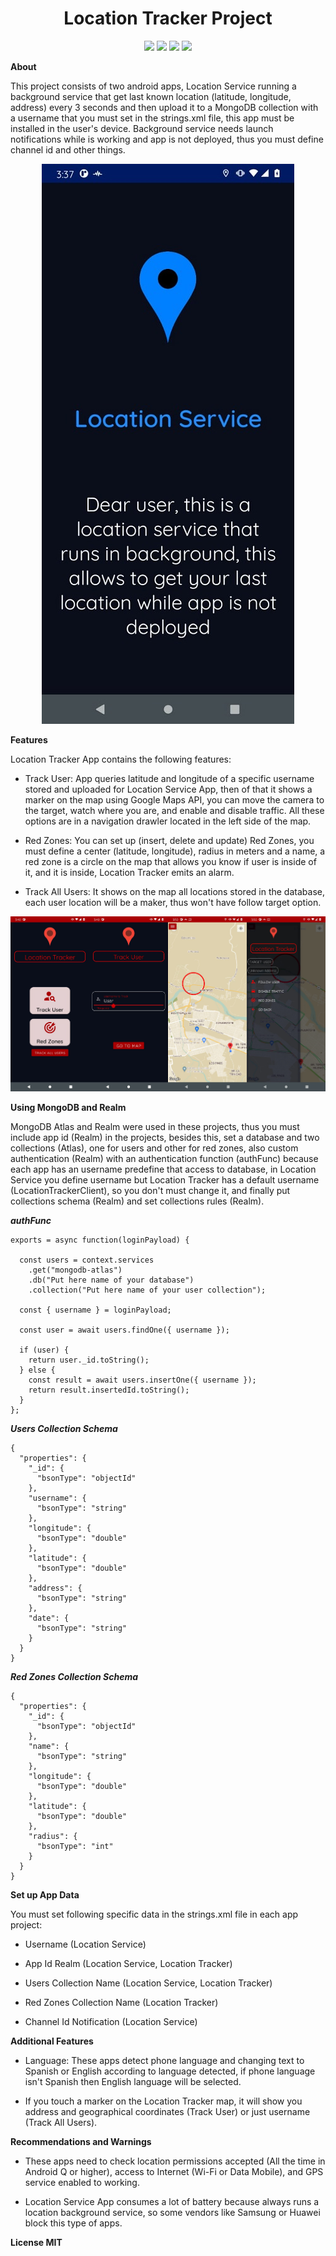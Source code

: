 <h1 align="center">Location Tracker Project</h1>

<p align="center">  
  <img src="https://img.shields.io/badge/Java-ED8B00?style=for-the-badge&logo=java&logoColor=white" />
  <img src="https://img.shields.io/badge/MongoDB-4EA94B?style=for-the-badge&logo=mongodb&logoColor=white" />
  <img src="https://img.shields.io/badge/Android_Studio-3DDC84?style=for-the-badge&logo=android-studio&logoColor=white" />
  <img src="https://img.shields.io/badge/Android-3DDC84?style=for-the-badge&logo=android&logoColor=white" />
</p>

**About**

This project consists of two android apps, Location Service running a background service that get last known location (latitude, longitude, address) every 3 seconds and then upload it to a MongoDB collection with a username that you must set in the strings.xml file, this app must be installed in the user's device. Background service needs launch notifications while is working and app is not deployed, thus you must define channel id and other things.

<p align="center">
  <img src="https://raw.githubusercontent.com/ProzTock/LocationTrackerProject/master/UI_Pictures/Location_Service_App_UI.jpeg">
</p>

**Features**

Location Tracker App contains the following features:
- Track User: App queries latitude and longitude of a specific username stored and uploaded for Location Service App, then of that it shows a marker on the map using Google Maps API, you can move the camera to the target, watch where you are, and enable and disable traffic. All these options are in a navigation drawler located in the left side of the map. 

- Red Zones: You can set up (insert, delete and update) Red Zones, you must define a center (latitude, longitude), radius in meters and a name, a red zone is a circle on the map that allows you know if user is inside of it, and it is inside, Location Tracker emits an alarm.

- Track All Users: It shows on the map all locations stored in the database, each user location will be a maker, thus won't have follow target option.

<p align="center">
  <img src="https://raw.githubusercontent.com/ProzTock/LocationTrackerProject/master/UI_Pictures/Location_Tracker_App_UI.png">
</p>

**Using MongoDB and Realm**

MongoDB Atlas and Realm were used in these projects, thus you must include app id (Realm) in the projects, besides this, set a database and two collections (Atlas), one for users and other for red zones, also custom authentication (Realm) with an authentication function (authFunc) because each app has an username predefine that access to database, in Location Service you define username but Location Tracker has a default username (LocationTrackerClient), so you don't must change it, and finally put collections schema (Realm) and set collections rules (Realm).

***authFunc***

    exports = async function(loginPayload) {
    
      const users = context.services
        .get("mongodb-atlas")
        .db("Put here name of your database")
        .collection("Put here name of your user collection");
    
      const { username } = loginPayload;
    
      const user = await users.findOne({ username });
    
      if (user) {
        return user._id.toString();
      } else {
        const result = await users.insertOne({ username });
        return result.insertedId.toString();
      }
    };

***Users Collection Schema***

    {
      "properties": {
        "_id": {
          "bsonType": "objectId"
        },
        "username": {
          "bsonType": "string"
        },
        "longitude": {
          "bsonType": "double"
        },
        "latitude": {
          "bsonType": "double"
        },
        "address": {
          "bsonType": "string"
        },
        "date": {
          "bsonType": "string"
        }
      }
    }

***Red Zones Collection Schema***

    {
      "properties": {
        "_id": {
          "bsonType": "objectId"
        },
        "name": {
          "bsonType": "string"
        },
        "longitude": {
          "bsonType": "double"
        },
        "latitude": {
          "bsonType": "double"
        },
        "radius": {
          "bsonType": "int"
        }
      }
    }

**Set up App Data**

You must set following specific data in the strings.xml file in each app project:
- Username (Location Service)

- App Id Realm (Location Service, Location Tracker)

- Users Collection Name (Location Service, Location Tracker)

- Red Zones Collection Name (Location Tracker)

- Channel Id Notification (Location Service)

**Additional Features**
- Language: These apps detect phone language and changing text to Spanish or English according to language detected, if phone language isn't Spanish then English language will be selected.

- If you touch a marker on the Location Tracker map, it will show you address and geographical coordinates (Track User) or just username (Track All Users). 

**Recommendations and Warnings**

- These apps need to check location permissions accepted (All the time in Android Q or higher), access to Internet (Wi-Fi or Data Mobile), and GPS service enabled to working.

- Location Service App consumes a lot of battery because always runs a location background service, so some vendors like Samsung or Huawei block this type of apps.

**License MIT**
